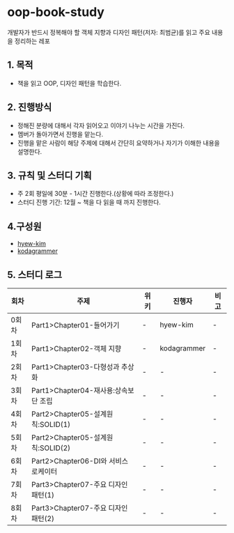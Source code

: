 # oop-book-study
 개발자가 반드시 정복해야 할 객체 지향과 디자인 패턴(저자: 최범균)를 읽고 주요 내용을 정리하는 레포

## 1. 목적
  - 책을 읽고 OOP, 디자인 패턴을 학습한다.

## 2. 진행방식
  - 정해진 분량에 대해서 각자 읽어오고 이야기 나누는 시간을 가진다.
  - 멤버가 돌아가면서 진행을 맡는다.
  - 진행을 맡은 사람이 해당 주제에 대해서 간단히 요약하거나 자기가 이해한 내용을 설명한다.

## 3. 규칙 및 스터디 기획
  - 주 2회 평일에 30분 - 1시간 진행한다.(상황에 따라 조정한다.)
  - 스터디 진행 기간: 12월 ~ 책을 다 읽을 때 까지 진행한다.

 
## 4.구성원
  - [hyew-kim](https://github.com/hyew-kim)
  - [kodagrammer](https://github.com/kodagrammer)

## 5. 스터디 로그
|회차|주제|위키|진행자|비고|
|---|---|---|---|---|
|0회차|Part1>Chapter01-들어가기|-|hyew-kim|-|
|1회차|Part1>Chapter02-객체 지향|-|kodagrammer|-|
|2회차|Part1>Chapter03-다형성과 추상화|-|-|-|
|3회차|Part1>Chapter04-재사용:상속보단 조립|-|-|-|
|4회차|Part2>Chapter05-설계원칙:SOLID(1)|-|-|-|
|5회차|Part2>Chapter05-설계원칙:SOLID(2)|-|-|-|
|6회차|Part2>Chapter06-DI와 서비스 로케이터|-|-|-|
|7회차|Part3>Chapter07-주요 디자인 패턴(1)|-|-|-|
|8회차|Part3>Chapter07-주요 디자인 패턴(2)|-|-|-|
